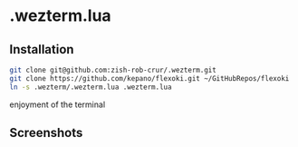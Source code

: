 # .wezterm.lua

## Installation

```bash
git clone git@github.com:zish-rob-crur/.wezterm.git
git clone https://github.com/kepano/flexoki.git ~/GitHubRepos/flexoki
ln -s .wezterm/.wezterm.lua .wezterm.lua 
```

enjoyment of the terminal

## Screenshots


